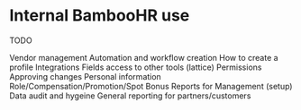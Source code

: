 # Internal BambooHR use

TODO

Vendor management
Automation and workflow creation
How to create a profile
Integrations
    Fields access to other tools (lattice)
Permissions
Approving changes
    Personal information
    Role/Compensation/Promotion/Spot Bonus
Reports for Management (setup) 
Data audit and hygeine 
General reporting for partners/customers